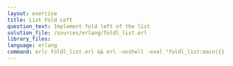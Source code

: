 ```yaml
---
layout: exercise
title: List Fold Left
question_text: Implement fold left of the list
solution_file: /sources/erlang/foldl_list.erl
library_files:
language: erlang
command: erlc foldl_list.erl && erl -noshell -eval "foldl_list:main({})."
---
```


